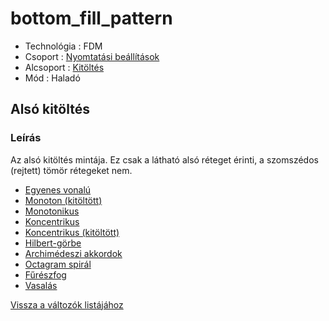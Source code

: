 # bottom\_fill\_pattern

* Technológia : FDM
* Csoport : [Nyomtatási beállítások](../../konfig/print_settings.md)
* Alcsoport : [Kitöltés](../../konfig/print_settings.md#kitoeltes)
* Mód : Haladó

## Alsó kitöltés

### Leírás

Az alsó kitöltés mintája. Ez csak a látható alsó réteget érinti, a szomszédos \(rejtett\) tömör rétegeket nem.

* [Egyenes vonalú](../../konfig/print_settings.md#also-kitoeltesi-minta)
* [Monoton \(kitöltött\)](../../konfig/print_settings.md#also-kitoeltesi-minta)
* [Monotonikus](../../konfig/print_settings.md#also-kitoeltesi-minta)
* [Koncentrikus](../../konfig/print_settings.md#also-kitoeltesi-minta)
* [Koncentrikus \(kitöltött\)](../../konfig/print_settings.md#also-kitoeltesi-minta)
* [Hilbert-görbe](../../konfig/print_settings.md#also-kitoeltesi-minta)
* [Archimédeszi akkordok](../../konfig/print_settings.md#also-kitoeltesi-minta)
* [Octagram spirál](../../konfig/print_settings.md#also-kitoeltesi-minta)
* [Fűrészfog](../../konfig/print_settings.md#also-kitoeltesi-minta)
* [Vasalás](../../konfig/print_settings.md#also-kitoeltesi-minta)

[Vissza a változók listájához](./)

